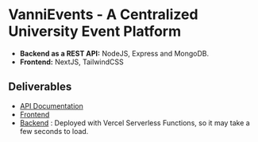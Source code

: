 # VanniEvents - A Centralized University Event Platform

-   **Backend as a REST API:** NodeJS, Express and MongoDB.
-   **Frontend:** NextJS, TailwindCSS
  
## Deliverables
-   [API Documentation](https://documenter.getpostman.com/view/26061905/2sA3JQ4fLA)
-   [Frontend](https://vanni-events.vercel.app/)
-   [Backend](https://vanni-events-api.vercel.app/api) : Deployed with Vercel Serverless Functions, so it may take a few seconds to load.